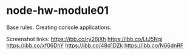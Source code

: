 # node-hw-module01

Base rules. Creating console applications.

Screenshot links: https://ibb.co/ry26jXh https://ibb.co/LtJ5Ngj
https://ibb.co/xf06DhY https://ibb.co/48d1DZk https://ibb.co/N66dnRF
